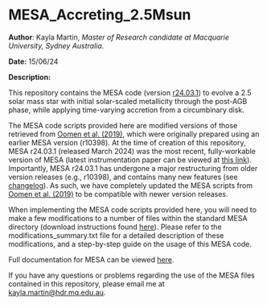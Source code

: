 # MESA_Accreting_2.5Msun

**Author**: Kayla Martin, *Master of Research candidate at Macquarie University, Sydney Australia*.

**Date:** 15/06/24

**Description:** 

This repository contains the MESA code (version [r24.03.1](https://docs.mesastar.org/en/24.03.1/using_mesa.html)) to evolve a 2.5 solar mass star with initial solar-scaled metallicity through the post-AGB phase, while applying time-varying accretion from a circumbinary disk.

The MESA code scripts provided here are modified versions of those retrieved from [Oomen et al. (2019)](https://www.aanda.org/articles/aa/abs/2019/09/aa35853-19/aa35853-19.html), which were originally prepared using an earlier MESA version (r10398). At the time of creation of this repository, MESA r24.03.1 (released March 2024) was the most recent, fully-workable version of MESA (latest instrumentation paper can be viewed at [this link](https://iopscience.iop.org/article/10.3847/1538-4365/acae8d/meta)). Importantly, MESA r24.03.1 has undergone a major restructuring from older version releases (e.g., r10398), and contains many new features (see [changelog](https://docs.mesastar.org/en/24.03.1/changelog.html)). As such, we have completely updated the MESA scripts from [Oomen et al. (2019)](https://www.aanda.org/articles/aa/abs/2019/09/aa35853-19/aa35853-19.html) to be compatible with newer version releases. 

When implementing the MESA code scripts provided here, you will need to make a few modifications to a number of files within the standard MESA directory (download instructions found [here](https://docs.mesastar.org/en/latest/installation.html)). Please refer to the modifications_summary.txt file for a detailed description of these modifications, and a step-by-step guide on the usage of this MESA code.

Full documentation for MESA can be viewed [here](https://docs.mesastar.org/). 

If you have any questions or problems regarding the use of the MESA files contained in this repository, please email me at kayla.martin@hdr.mq.edu.au.

